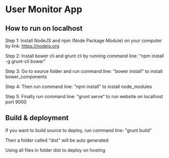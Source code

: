# User Monitor App

## How to run on localhost

Step 1: Install NodeJS and npm (Node Package Module) on your computer by link: https://nodejs.org

Step 2: Install bower cli and grunt cli by running command line: "npm install -g grunt-cli bower"

Step 3: Go to source folder and run command line: "bower install" to install bower_components

Step 4: Then run command line: "npm install" to install node_modules

Step 5: Finally run command line: "grunt serve" to run website on localhost port 9000 

## Build & deployment
If you want to build source to deploy, run command line: "grunt build"

Then a folder called "dist" will be auto generated

Using all files in folder dist to deploy on hosting

